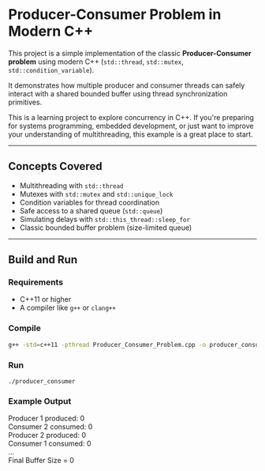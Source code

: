 # Producer-Consumer Problem in Modern C++

This project is a simple implementation of the classic **Producer-Consumer problem** using modern C++ (`std::thread`, `std::mutex`, `std::condition_variable`).

It demonstrates how multiple producer and consumer threads can safely interact with a shared bounded buffer using thread synchronization primitives.

This is a learning project to explore concurrency in C++. If you're preparing for systems programming, embedded development, or just want to improve your understanding of multithreading, this example is a great place to start.

---

## Concepts Covered

- Multithreading with `std::thread`
- Mutexes with `std::mutex` and `std::unique_lock`
- Condition variables for thread coordination
- Safe access to a shared queue (`std::queue`)
- Simulating delays with `std::this_thread::sleep_for`
- Classic bounded buffer problem (size-limited queue)

---

## Build and Run

### Requirements

- C++11 or higher
- A compiler like `g++` or `clang++`

### Compile

```bash
g++ -std=c++11 -pthread Producer_Consumer_Problem.cpp -o producer_consumer
```

### Run
```
./producer_consumer
```

### Example Output

Producer 1 produced: 0  
Consumer 2 consumed: 0  
Producer 2 produced: 0  
Consumer 1 consumed: 0  
...  
Final Buffer Size = 0

